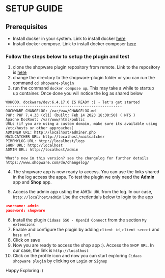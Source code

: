 # SETUP GUIDE

## Prerequisites

- Install docker in your system. Link to install docker [here](https://docs.docker.com/engine/install/)
- Install docker compose. Link to install docker composer [here](https://docs.docker.com/compose/install/standalone/)

### Follow the steps below to setup the plugin and test

1. clone the shopware plugin repository from remote. Link to the repository is [here](https://gitlab.widas.de/cidaas-public-devkits/cidaas-plugins/cidaas-shopware-plugin)
2. change the directory to the shopware-plugin folder or you can run the command `cd shopware-plugin`
3. run the command `docker compose up`. This may take a while to startup up container. Once done you will notice the log as shared below

```ssh
WOHOOO, dockware/dev:6.4.17.0 IS READY :) - let's get started
-----------------------------------------------------
DOCKWARE CHANGELOG: /var/www/CHANGELOG.md
PHP: PHP 7.4.33 (cli) (built: Feb 14 2023 18:30:50) ( NTS )
Apache DocRoot: /var/www/html/public
URLs (if you are using a custom domain, make sure its available using /etc/hosts or other approaches)
ADMINER URL: http://localhost/adminer.php
MAILCATCHER URL: http://localhost/mailcatcher
PIMPMYLOG URL: http://localhost/logs
SHOP URL: http://localhost
ADMIN URL: http://localhost/admin

What's new in this version? see the changelog for further details
https://www.shopware.com/de/changelog/
```

4. The shopware app is now ready to access. You can use the links shared in the log access the apps. To test the plugin we only need the **Admin** app and **Shop** app.

5. Access the admin app usting the `ADMIN URL` from the log. In our case, `http://localhost/admin` Use the credentials below to login to the app

```json
username: admin
password: shopware
```

6. Install the plugin `Cidaas SSO - OpenId Connect` from the section `My extensions`
7. Enable and configure the plugin by adding `client id`, `client secret` and `base url`
8. Click on save
9. Now you are ready to access the shop app :). Access the `SHOP URL`. In our case, the link is `http://localhost`
10. Click on the profile icon and now you can start exploring `Cidaas shopware plugin` by clicking on `Login` or `Signup`

Happy Exploring :)

